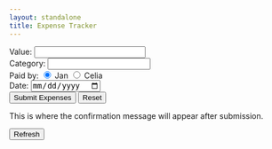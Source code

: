 ```yaml
---
layout: standalone
title: Expense Tracker
---
```


<FORM id="myForm" action="https://script.google.com/macros/s/AKfycbxpE4LM1f_-t8h1Zd-WWl4UXNCLirSi55lWxlcWeACqlCvGLBak/exec">
  Value:   
    <input type="number" name="value" min="0" step="0.01" style="width:200px" required> 
  <br>
  Category:
    <input type="text" name="category" list="category_list" required>
      <datalist id="category_list">
        <option>Food</option>
        <option>Purchases</option>
        <option>Transportation</option>
        <option>Entertainment</option>
        <option>Travel</option>
        <option>Fixed Payments</option>		
        <option>Others</option>
      </datalist>
  <br>
  Paid by: 
    <input type="radio" name="paid_by" value="Jan" checked> Jan
    <input type="radio" name="paid_by" value="Celia"> Celia
  <br>
  Date: 
    <input type="date" name="date">
  <br>
  <input type="submit" id="mySubmit" value="Submit Expenses">  
  <input type="reset">
</FORM>

<p><span id="myConf">This is where the confirmation message will appear after submission.</span></p>


<FORM>
<INPUT TYPE="button" onClick="history.go(0)" VALUE="Refresh">
</FORM>

<script src="//ajax.googleapis.com/ajax/libs/jquery/1.9.1/jquery.min.js"></script>

<script type="text/javascript">
$(document).ready(function(){
    // References:
    var $form = $('#myForm');
    var $conf = $('#myConf');
    var $subm = $('#mySubmit');
    var $impt = $form.find(':input').not(':button, :submit, :reset, :hidden');
 // Submit function:
    $form.submit(function(){
        $.post($(this).attr('action'), $(this).serialize(), function(response){
      // On success, clear all inputs;
            $impt.val('').attr('value','').removeAttr('checked').removeAttr('selected');
   // Write a confirmation message:
            $conf.html("Submitted!");
   // Disable the submit button:
            $subm.prop('disabled', true);
        },'json');
        return false;
    });
});
</script>




